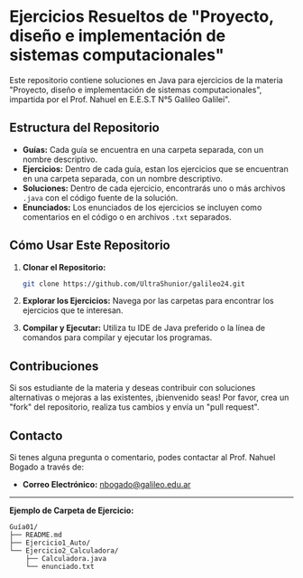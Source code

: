# Ejercicios Resueltos de "Proyecto, diseño e implementación de sistemas computacionales"

Este repositorio contiene soluciones en Java para ejercicios de la materia "Proyecto, diseño e implementación de sistemas computacionales", impartida por el Prof. Nahuel en E.E.S.T N°5 Galileo Galilei".

## Estructura del Repositorio

* **Guías:** Cada guía se encuentra en una carpeta separada, con un nombre descriptivo.
* **Ejercicios:** Dentro de cada guía, estan los ejercicios que se encuentran en una carpeta separada, con un nombre descriptivo.
* **Soluciones:** Dentro de cada ejercicio, encontrarás uno o más archivos `.java` con el código fuente de la solución.
* **Enunciados:** Los enunciados de los ejercicios se incluyen como comentarios en el código o en archivos `.txt` separados.

## Cómo Usar Este Repositorio

1. **Clonar el Repositorio:**
   ```bash
   git clone https://github.com/UltraShunior/galileo24.git
   ```

2. **Explorar los Ejercicios:**
   Navega por las carpetas para encontrar los ejercicios que te interesan.

3. **Compilar y Ejecutar:**
   Utiliza tu IDE de Java preferido o la línea de comandos para compilar y ejecutar los programas.

## Contribuciones

Si sos estudiante de la materia y deseas contribuir con soluciones alternativas o mejoras a las existentes, ¡bienvenido seas! Por favor, crea un "fork" del repositorio, realiza tus cambios y envía un "pull request".

## Contacto

Si tenes alguna pregunta o comentario, podes contactar al Prof. Nahuel Bogado a través de:

* **Correo Electrónico:** nbogado@galileo.edu.ar

---

**Ejemplo de Carpeta de Ejercicio:**

```
Guía01/
├── README.md
├── Ejercicio1_Auto/
└── Ejercicio2_Calculadora/
    ├── Calculadora.java
    └── enunciado.txt
```